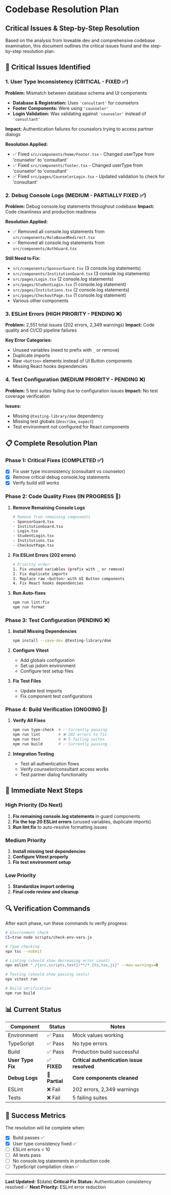 # Codebase Resolution Plan
## Critical Issues & Step-by-Step Resolution

Based on the analysis from loveable.dev and comprehensive codebase examination, this document outlines the critical issues found and the step-by-step resolution plan.

## 🚨 Critical Issues Identified

### 1. User Type Inconsistency (CRITICAL - FIXED ✅)
**Problem:** Mismatch between database schema and UI components
- **Database & Registration:** Uses `'consultant'` for counselors
- **Footer Components:** Were using `'counselor'` 
- **Login Validation:** Was validating against `'counselor'` instead of `'consultant'`

**Impact:** Authentication failures for counselors trying to access partner dialogs

**Resolution Applied:**
- ✅ Fixed `src/components/home/Footer.tsx` - Changed userType from 'counselor' to 'consultant'
- ✅ Fixed `src/components/footer.tsx` - Changed userType from 'counselor' to 'consultant'  
- ✅ Fixed `src/pages/CounselorLogin.tsx` - Updated validation to check for 'consultant'

### 2. Debug Console Logs (MEDIUM - PARTIALLY FIXED ✅)
**Problem:** Debug console.log statements throughout codebase
**Impact:** Code cleanliness and production readiness

**Resolution Applied:**
- ✅ Removed all console.log statements from `src/components/RoleBasedRedirect.tsx`
- ✅ Removed all console.log statements from `src/components/AuthGuard.tsx`

**Still Need to Fix:**
- `src/components/SponsorGuard.tsx` (3 console.log statements)
- `src/components/InstitutionGuard.tsx` (3 console.log statements)
- `src/pages/Login.tsx` (2 console.log statements)
- `src/pages/StudentLogin.tsx` (1 console.log statement)
- `src/pages/Institutions.tsx` (2 console.log statements)
- `src/pages/CheckoutPage.tsx` (1 console.log statement)
- Various other components

### 3. ESLint Errors (HIGH PRIORITY - PENDING ❌)
**Problem:** 2,551 total issues (202 errors, 2,349 warnings)
**Impact:** Code quality and CI/CD pipeline failures

**Key Error Categories:**
- Unused variables (need to prefix with `_` or remove)
- Duplicate imports
- Raw `<button>` elements instead of UI Button components
- Missing React hooks dependencies

### 4. Test Configuration (MEDIUM PRIORITY - PENDING ❌)
**Problem:** 5 test suites failing due to configuration issues
**Impact:** No test coverage verification

**Issues:**
- Missing `@testing-library/dom` dependency
- Missing test globals (`describe`, `expect`)
- Test environment not configured for React components

## 📋 Complete Resolution Plan

### Phase 1: Critical Fixes (COMPLETED ✅)
- [x] Fix user type inconsistency (consultant vs counselor)
- [x] Remove critical debug console.log statements
- [x] Verify build still works

### Phase 2: Code Quality Fixes (IN PROGRESS 🔄)
1. **Remove Remaining Console Logs**
   ```bash
   # Remove from remaining components
   - SponsorGuard.tsx
   - InstitutionGuard.tsx  
   - Login.tsx
   - StudentLogin.tsx
   - Institutions.tsx
   - CheckoutPage.tsx
   ```

2. **Fix ESLint Errors (202 errors)**
   ```bash
   # Priority order:
   1. Fix unused variables (prefix with _ or remove)
   2. Fix duplicate imports
   3. Replace raw <button> with UI Button components
   4. Fix React hooks dependencies
   ```

3. **Run Auto-fixes**
   ```bash
   npm run lint:fix
   npm run format
   ```

### Phase 3: Test Configuration (PENDING ❌)
1. **Install Missing Dependencies**
   ```bash
   npm install --save-dev @testing-library/dom
   ```

2. **Configure Vitest**
   - Add globals configuration
   - Set up jsdom environment
   - Configure test setup files

3. **Fix Test Files**
   - Update test imports
   - Fix component test configurations

### Phase 4: Build Verification (ONGOING 🔄)
1. **Verify All Fixes**
   ```bash
   npm run type-check  # ✅ Currently passing
   npm run lint        # ❌ 202 errors to fix
   npm run test        # ❌ 5 failing suites
   npm run build       # ✅ Currently passing
   ```

2. **Integration Testing**
   - Test all authentication flows
   - Verify counselor/consultant access works
   - Test partner dialog functionality

## 🎯 Immediate Next Steps

### High Priority (Do Next)
1. **Fix remaining console.log statements** in guard components
2. **Fix the top 20 ESLint errors** (unused variables, duplicate imports)
3. **Run lint:fix** to auto-resolve formatting issues

### Medium Priority
1. **Install missing test dependencies**
2. **Configure Vitest properly**
3. **Fix test environment setup**

### Low Priority
1. **Standardize import ordering**
2. **Final code review and cleanup**

## 🔍 Verification Commands

After each phase, run these commands to verify progress:

```bash
# Environment check
CI=true node scripts/check-env-vars.js

# Type checking
npx tsc --noEmit

# Linting (should show decreasing error count)
npx eslint "./{src,scripts,test}/**/*.{ts,tsx,js}" --max-warnings=0

# Testing (should show passing tests)
npx vitest run

# Build verification
npm run build
```

## 📊 Current Status

| Component | Status | Notes |
|-----------|--------|-------|
| Environment | ✅ Pass | Mock values working |
| TypeScript | ✅ Pass | No type errors |
| Build | ✅ Pass | Production build successful |
| **User Type Fix** | ✅ **FIXED** | **Critical authentication issue resolved** |
| **Debug Logs** | 🔄 **Partial** | **Core components cleaned** |
| ESLint | ❌ Fail | 202 errors, 2,349 warnings |
| Tests | ❌ Fail | 5 failing suites |

## 🎉 Success Metrics

The resolution will be complete when:
- [x] Build passes ✅
- [x] User type consistency fixed ✅  
- [ ] ESLint errors < 10
- [ ] All tests pass
- [ ] No console.log statements in production code
- [ ] TypeScript compilation clean ✅

---

**Last Updated:** $(date)
**Critical Fix Status:** Authentication consistency resolved ✅
**Next Priority:** ESLint error reduction